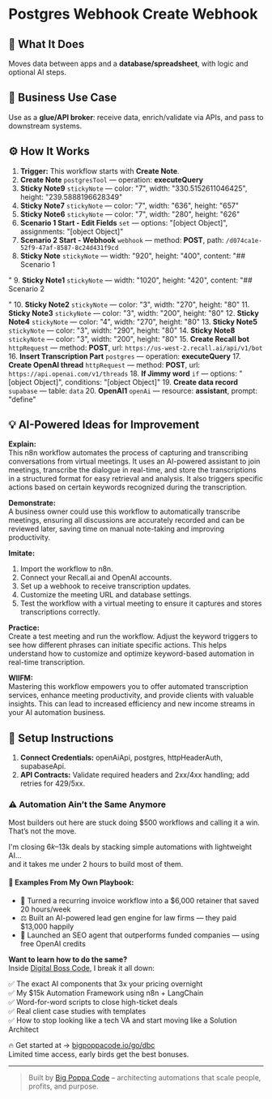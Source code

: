 # Postgres Webhook Create Webhook
  ## 🚀 What It Does
  Moves data between apps and a **database/spreadsheet**, with logic and optional AI steps.
  
  ## 💼 Business Use Case
  Use as a **glue/API broker**: receive data, enrich/validate via APIs, and pass to downstream systems.
  
  ## ⚙️ How It Works
  1. **Trigger:** This workflow starts with **Create Note**.
  2. **Create Note** `postgresTool` — operation: **executeQuery**
3. **Sticky Note9** `stickyNote` — color: "7", width: "330.5152611046425", height: "239.5888196628349"
4. **Sticky Note7** `stickyNote` — color: "7", width: "636", height: "657"
5. **Sticky Note6** `stickyNote` — color: "7", width: "280", height: "626"
6. **Scenario 1 Start - Edit Fields** `set` — options: "[object Object]", assignments: "[object Object]"
7. **Scenario 2 Start - Webhook** `webhook` — method: **POST**, path: `/d074ca1e-52f9-47af-8587-8c24d431f9cd`
8. **Sticky Note** `stickyNote` — width: "920", height: "400", content: "## Scenario 1

"
9. **Sticky Note1** `stickyNote` — width: "1020", height: "420", content: "## Scenario 2

"
10. **Sticky Note2** `stickyNote` — color: "3", width: "270", height: "80"
11. **Sticky Note3** `stickyNote` — color: "3", width: "200", height: "80"
12. **Sticky Note4** `stickyNote` — color: "4", width: "270", height: "80"
13. **Sticky Note5** `stickyNote` — color: "3", width: "290", height: "80"
14. **Sticky Note8** `stickyNote` — color: "3", width: "200", height: "80"
15. **Create Recall bot** `httpRequest` — method: **POST**, url: `https://us-west-2.recall.ai/api/v1/bot`
16. **Insert Transcription Part** `postgres` — operation: **executeQuery**
17. **Create OpenAI thread** `httpRequest` — method: **POST**, url: `https://api.openai.com/v1/threads`
18. **If Jimmy word** `if` — options: "[object Object]", conditions: "[object Object]"
19. **Create data record** `supabase` — table: `data`
20. **OpenAI1** `openAi` — resource: **assistant**, prompt: "define"
  
  ## 💡 AI-Powered Ideas for Improvement
  **Explain:**  
This n8n workflow automates the process of capturing and transcribing conversations from virtual meetings. It uses an AI-powered assistant to join meetings, transcribe the dialogue in real-time, and store the transcriptions in a structured format for easy retrieval and analysis. It also triggers specific actions based on certain keywords recognized during the transcription.

**Demonstrate:**  
A business owner could use this workflow to automatically transcribe meetings, ensuring all discussions are accurately recorded and can be reviewed later, saving time on manual note-taking and improving productivity.

**Imitate:**  
1. Import the workflow to n8n.  
2. Connect your Recall.ai and OpenAI accounts.  
3. Set up a webhook to receive transcription updates.  
4. Customize the meeting URL and database settings.  
5. Test the workflow with a virtual meeting to ensure it captures and stores transcriptions correctly.

**Practice:**  
Create a test meeting and run the workflow. Adjust the keyword triggers to see how different phrases can initiate specific actions. This helps understand how to customize and optimize keyword-based automation in real-time transcription.

**WIIFM:**  
Mastering this workflow empowers you to offer automated transcription services, enhance meeting productivity, and provide clients with valuable insights. This can lead to increased efficiency and new income streams in your AI automation business.
  
  ## 🔧 Setup Instructions
  1. **Connect Credentials:** openAiApi, postgres, httpHeaderAuth, supabaseApi.
2. **API Contracts:** Validate required headers and 2xx/4xx handling; add retries for 429/5xx.
  
### ⚠️ Automation Ain’t the Same Anymore

Most builders out here are stuck doing $500 workflows and calling it a win.  
That’s not the move.  

I'm closing $6k–$13k deals by stacking simple automations with lightweight AI...  
and it takes me under 2 hours to build most of them.

#### 🧠 Examples From My Own Playbook:
- 🔁 Turned a recurring invoice workflow into a $6,000 retainer that saved 20 hours/week  
- ⚖️ Built an AI-powered lead gen engine for law firms — they paid $13,000 happily  
- 🚀 Launched an SEO agent that outperforms funded companies — using free OpenAI credits  

**Want to learn how to do the same?**  
Inside [Digital Boss Code](https://bigpoppacode.io/go/dbc), I break it all down:

✅ The exact AI components that 3x your pricing overnight  
✅ My $15k Automation Framework using n8n + LangChain  
✅ Word-for-word scripts to close high-ticket deals  
✅ Real client case studies with templates  
✅ How to stop looking like a tech VA and start moving like a Solution Architect  

🔥 Get started at → [bigpoppacode.io/go/dbc](https://bigpoppacode.io/go/dbc)  
Limited time access, early birds get the best bonuses.

---
> Built by [Big Poppa Code](https://bigpoppacode.io) – architecting automations that scale people, profits, and purpose.
  